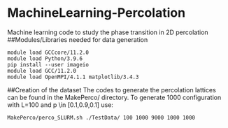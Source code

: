 # MachineLearning-Percolation
Machine learning code to study the phase transition in 2D percolation
##Modules/Libraries needed for data generation
```
module load GCCcore/11.2.0 
module load Python/3.9.6
pip install --user imageio
module load GCC/11.2.0
module load OpenMPI/4.1.1 matplotlib/3.4.3
```
##Creation of the dataset
The codes to generate the percolation lattices can be found in the MakePerco/ directory.
To generate 1000 configuration with L=100 and p \in [0.1,0.9,0.1] use: 
```
MakePerco/perco_SLURM.sh ./TestData/ 100 1000 9000 1000 1000
```

